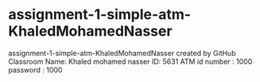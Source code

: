 # assignment-1-simple-atm-KhaledMohamedNasser
assignment-1-simple-atm-KhaledMohamedNasser created by GitHub Classroom
Name: Khaled mohamed nasser ID: 5631 ATM id number : 1000 password : 1000
